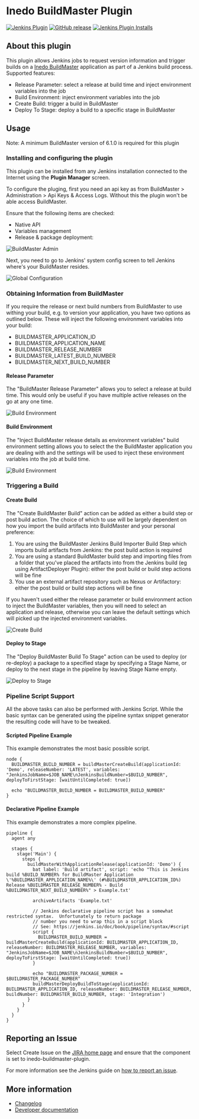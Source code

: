 Inedo BuildMaster Plugin
========================

[![Jenkins Plugin](https://img.shields.io/jenkins/plugin/v/inedo-buildmaster.svg)](https://plugins.jenkins.io/inedo-buildmaster)
[![GitHub release](https://img.shields.io/github/release/jenkinsci/inedo-buildmaster-plugin.svg?label=changelog)](https://github.com/jenkinsci/inedo-buildmaster-plugin/releases/latest)
[![Jenkins Plugin Installs](https://img.shields.io/jenkins/plugin/i/inedo-buildmaster.svg?color=blue)](https://plugins.jenkins.io/inedo-buildmaster)

## About this plugin
This plugin allows Jenkins jobs to request version information and trigger builds on a [Inedo BuildMaster](http://inedo.com/buildmaster) application as part of a Jenkins build process. Supported features:

* Release Parameter: select a release at build time and inject environment variables into the job
* Build Environment: inject environment variables into the job
* Create Build: trigger a build in BuildMaster
* Deploy To Stage: deploy a build to a specific stage in BuildMaster


## Usage
Note: A minimum BuildMaster version of 6.1.0 is required for this plugin

### Installing and configuring the plugin

This plugin can be installed from any Jenkins installation connected to the Internet using the **Plugin Manager** screen.

To configure the pluging, first you need an api key as from BuildMaster > Administration > Api Keys & Access Logs.  Without this the plugin won't be able access BuildMaster.  

Ensure that the following items are checked:

* Native API
* Variables management
* Release & package deployment:

![BuildMaster Admin](/docs/images/buildmaster_admin.png)

Next, you need to go to Jenkins' system config screen to tell Jenkins where's your BuildMaster resides. 

![Global Configuration](/docs/images/global_configuration.png)

### Obtaining Information from BuildMaster

If you require the release or next build numbers from BuildMaster to use withing your build, e.g. to version your application, you have two options as outlined below. These will inject the following environment variables into your build:

* BUILDMASTER_APPLICATION_ID
* BUILDMASTER_APPLICATION_NAME
* BUILDMASTER_RELEASE_NUMBER
* BUILDMASTER_LATEST_BUILD_NUMBER
* BUILDMASTER_NEXT_BUILD_NUMBER

#### Release Parameter  

The "BuildMaster Release Parameter" allows you to select a release at build time.  This would only be useful if you have multiple active releases on the go at any one time.

![Build Environment](/docs/images/build_parameter.png)

#### Build Environment

The "Inject BuildMaster release details as environment variables" build environment setting allows you to select the the BuildMaster application you are dealing with and the settings will be used to inject these environment variables into the job at build time.

![Build Environment](/docs/images/build_envrionment.png)

### Triggering a Build

#### Create Build
The "Create BuildMaster Build" action can be added as either a build step or post build action.  The choice of which to use will be largely dependent on how you import the build artifacts into BuildMaster and your personal preference:

1. You are using the BuildMaster Jenkins Build Importer Build Step which imports build artifacts from Jenkins: the post build action is required
2. You are using a standard BuildMaster build step and importing files from a folder that you've placed the artifacts into from the Jenkins build (eg using ArtifactDeployer Plugin): either the post build or build step actions will be fine
3. You use an external artifact repository such as Nexus or Artifactory: either the post build or build step actions will be fine

If you haven't used either the release parameter or build environment action to inject the BuildMaster variables, then you will need to select an application and release, otherwise you can leave the default settings which will picked up the injected environment variables.

![Create Build](/docs/images/create_build.png)

#### Deploy to Stage
The "Deploy BuildMaster Build To Stage" action can be used to deploy (or re-deploy) a package to a specified stage by specifying a Stage Name, or deploy to the next stage in the pipeline by leaving Stage Name empty.

![Deploy to Stage](/docs/images/deploy_to_stage.png)


### Pipeline Script Support

All the above tasks can also be performed with Jenkins Script. While the basic syntax can be generated using the pipeline syntax snippet generator the resulting code will have to be tweaked.

#### Scripted Pipeline Example 
This example demonstrates the most basic possible script.
 
```
node {
  BUILDMASTER_BUILD_NUMBER = buildMasterCreateBuild(applicationId: 'Demo', releaseNumber: 'LATEST', variables: "JenkinsJobName=$JOB_NAME\nJenkinsBuildNumber=$BUILD_NUMBER", deployToFirstStage: [waitUntilCompleted: true])
  
  echo "BUILDMASTER_BUILD_NUMBER = BUILDMASTER_BUILD_NUMBER"
}
```

#### Declarative Pipeline Example
This example demonstrates a more complex pipeline.
 
```
pipeline {
  agent any
  
  stages {
    stage('Main') {
      steps {
        buildMasterWithApplicationRelease(applicationId: 'Demo') {
          bat label: 'Build artifact', script: 'echo "This is Jenkins build %BUILD_NUMBER% for BuildMaster Application \'%BUILDMASTER_APPLICATION_NAME%\' (#%BUILDMASTER_APPLICATION_ID%) Release %BUILDMASTER_RELEASE_NUMBER% - Build %BUILDMASTER_NEXT_BUILD_NUMBER%" > Example.txt'
            
		  archiveArtifacts 'Example.txt'

          // Jenkins declarative pipeline script has a somewhat restricted syntax.  Unfortunately to return package 
          // number you need to wrap this in a script block
          // See: https://jenkins.io/doc/book/pipeline/syntax/#script
          script {
            BUILDMASTER_BUILD_NUMBER = buildMasterCreateBuild(applicationId: BUILDMASTER_APPLICATION_ID, releaseNumber: BUILDMASTER_RELEASE_NUMBER, variables: "JenkinsJobName=$JOB_NAME\nJenkinsBuildNumber=$BUILD_NUMBER", deployToFirstStage: [waitUntilCompleted: true])
          }
            
          echo "BUILDMASTER_PACKAGE_NUMBER = $BUILDMASTER_PACKAGE_NUMBER"
          buildMasterDeployBuildToStage(applicationId: BUILDMASTER_APPLICATION_ID, releaseNumber: BUILDMASTER_RELEASE_NUMBER, buildNumber: BUILDMASTER_BUILD_NUMBER, stage: 'Integration')
        }
      }
    }
  }
}
```

## Reporting an Issue
Select Create Issue on the [JIRA home page](https://issues.jenkins-ci.org/secure/Dashboard.jspa") and ensure that the component is set to inedo-buildmaster-plugin.

For more information see the Jenkins guide on [how to report an issue](https://wiki.jenkins.io/display/JENKINS/How+to+report+an+issue).

## More information

* [Changelog](https://github.com/jenkinsci/inedo-buildmaster-plugin/releases)
* [Developer documentation](./docs/DEVELOPER.md)
